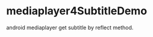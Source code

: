 mediaplayer4SubtitleDemo
========================

android mediaplayer get subtitle by reflect method.